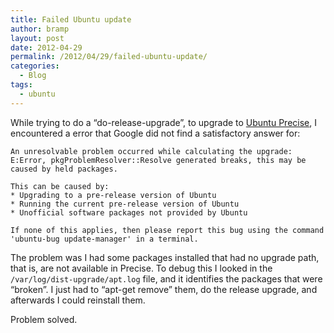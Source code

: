 ```yaml
---
title: Failed Ubuntu update
author: bramp
layout: post
date: 2012-04-29
permalink: /2012/04/29/failed-ubuntu-update/
categories:
  - Blog
tags:
  - ubuntu
---
```

While trying to do a &#8220;do-release-upgrade&#8221;, to upgrade to [Ubuntu Precise][1], I encountered a error that Google did not find a satisfactory answer for:

```text
An unresolvable problem occurred while calculating the upgrade:
E:Error, pkgProblemResolver::Resolve generated breaks, this may be caused by held packages.

This can be caused by:
* Upgrading to a pre-release version of Ubuntu
* Running the current pre-release version of Ubuntu
* Unofficial software packages not provided by Ubuntu

If none of this applies, then please report this bug using the command 'ubuntu-bug update-manager' in a terminal.
```

The problem was I had some packages installed that had no upgrade path, that is, are not available in Precise. To debug this I looked in the `/var/log/dist-upgrade/apt.log` file, and it identifies the packages that were &#8220;broken&#8221;. I just had to &#8220;apt-get remove&#8221; them, do the release upgrade, and afterwards I could reinstall them.

Problem solved.

 [1]: http://releases.ubuntu.com/12.04/
 